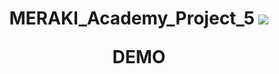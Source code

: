 <h1 align='center'>MERAKI_Academy_Project_5
<img src='https://res.cloudinary.com/dvgnuchjw/image/upload/v1682713028/Untitled_yqhatu.png'>

<a html=''>DEMO</a>
 </h1>

